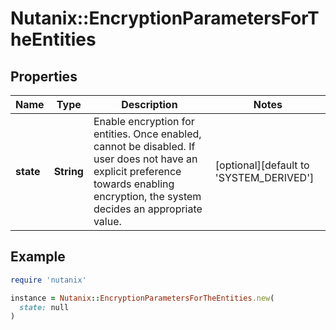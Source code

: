 # Nutanix::EncryptionParametersForTheEntities

## Properties

| Name | Type | Description | Notes |
| ---- | ---- | ----------- | ----- |
| **state** | **String** | Enable encryption for entities. Once enabled, cannot be disabled. If user does not have an explicit preference towards enabling encryption, the system decides an appropriate value.  | [optional][default to &#39;SYSTEM_DERIVED&#39;] |

## Example

```ruby
require 'nutanix'

instance = Nutanix::EncryptionParametersForTheEntities.new(
  state: null
)
```

